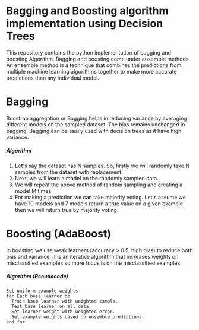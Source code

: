 # Bagging and Boosting algorithm implementation using Decision Trees

This repository contains the python implementation of bagging and boosting Algorithm.  Bagging and boosting come under ensemble methods. An ensemble method is a technique that combines the predictions from multiple machine learning algorithms together to make more accurate predictions than any individual model.

# Bagging 
Boostrap aggregation or Bagging helps in reducing variance by averaging different models on the sampled dataset. The bias remains unchanged in bagging. Bagging can be easily used with decision trees as it have high variance.

##### Algorithm
1. Let's say the dataset has N samples. So, firstly we will randomly take N samples from the dataset with replacement. 
2. Next, we will learn a model on the randomly sampled data.
3. We will repeat the above method of random sampling and creating a model M times.
4. For making a prediction we can take majority voting. Let's assume we have 10 models and 7 models return a true value on a given example then we will return true by majority voting.

# Boosting (AdaBoost)
In boosting we use weak learners (accuracy > 0.5, high bias) to reduce both bias and variance. It is an iterative algorithm that increases weights on misclassified examples so more focus is on the misclassified examples. 

##### Algorithm (Pseudocode)
    Set uniform example weights
    for Each base learner do
      Train base learner with weighted sample.
      Test base learner on all data.
      Set learner weight with weighted error.
      Set example weights based on ensemble predictions.
    end for
